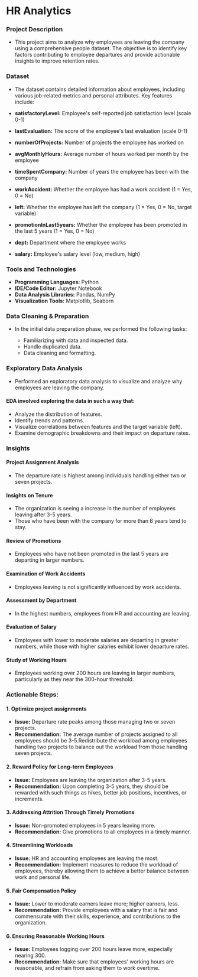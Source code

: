 # HR Analytics

### Project Description

- This project aims to analyze why employees are leaving the company using a comprehensive people dataset. The objective is to identify key factors contributing to employee departures and provide actionable insights to improve retention rates.

### Dataset
- The dataset contains detailed information about employees, including various job-related metrics and personal attributes. Key features include:

- **satisfactoryLevel:** Employee's self-reported job satisfaction level (scale 0-1)
- **lastEvaluation:** The score of the employee's last evaluation (scale 0-1)
- **numberOfProjects:** Number of projects the employee has worked on
- **avgMonthlyHours:** Average number of hours worked per month by the employee
- **timeSpentCompany:** Number of years the employee has been with the company
- **workAccident:** Whether the employee has had a work accident (1 = Yes, 0 = No)
- **left:** Whether the employee has left the company (1 = Yes, 0 = No, target variable)
- **promotionInLast5years:** Whether the employee has been promoted in the last 5 years (1 = Yes, 0 = No)
- **dept:** Department where the employee works
- **salary:** Employee's salary level (low, medium, high)
 
### Tools and Technologies

- **Programming Languages:** Python
- **IDE/Code Editor:** Jupyter Notebook
- **Data Analysis Libraries:** Pandas, NumPy
- **Visualization Tools:** Matplotlib, Seaborn

### Data Cleaning & Preparation
- In the initial data preparation phase, we performed the following tasks:

  - Familiarizing with data and inspected data.
  - Handle duplicated data.
  - Data cleaning and formatting.

### Exploratory Data Analysis
- Performed an exploratory data analysis to visualize and analyze why employees are leaving the company.

#### EDA involved exploring the data in such a way that:

- Analyze the distribution of features.
- Identify trends and patterns.
- Visualize correlations between features and the target variable (left).
- Examine demographic breakdowns and their impact on departure rates.


### Insights

#### Project Assignment Analysis 

- The departure rate is highest among individuals handling either two or seven projects.

#### Insights on Tenure 

- The organization is seeing a increase in the number of employees leaving after 3-5 years.
- Those who have been with the company for more than 6 years tend to stay.

#### Review of Promotions

- Employees who have not been promoted in the last 5 years are departing in larger numbers.

#### Examination of Work Accidents

- Employees leaving is not significantly influenced by work accidents.

#### Assessment by Department

- In the highest numbers, employees from HR and accounting are leaving.

#### Evaluation of Salary

- Employees with lower to moderate salaries are departing in greater numbers, while those with higher salaries exhibit lower departure rates.

#### Study of Working Hours

- Employees working over 200 hours are leaving in larger numbers, particularly as they near the 300-hour threshold.


### Actionable Steps:

#### 1. Optimize project assignments

- **Issue:** Departure rate peaks among those managing two or seven projects.
- **Recommendation:** The average number of projects assigned to all employees should be 3-5.Redistribute the workload among employees handling two projects to balance out the workload from those handling seven projects.

#### 2. Reward Policy for Long-term Employees

- **Issue:** Employees are leaving the organization after 3-5 years.
- **Recommendation:** Upon completing 3-5 years, they should be rewarded with such things as hikes, better job positions, incentives, or increments.

#### 3. Addressing Attrition Through Timely Promotions

- **Issue:** Non-promoted employees in 5 years leaving more.
- **Recommendation:** Give promotions to all employees in a timely manner.

#### 4. Streamlining Workloads

- **Issue:** HR and accounting employees are leaving the most.
- **Recommendation:** Implement measures to reduce the workload of employees, thereby allowing them to achieve a better balance between work and personal life.

#### 5. Fair Compensation Policy

- **Issue:** Lower to moderate earners leave more; higher earners, less. 
- **Recommendation:** Provide employees with a salary that is fair and commensurate with their skills, experience, and contributions to the organization.

#### 6. Ensuring Reasonable Working Hours

- **Issue:** Employees logging over 200 hours leave more, especially nearing 300.
- **Recommendation:** Make sure that employees' working hours are reasonable, and refrain from asking them to work overtime.





